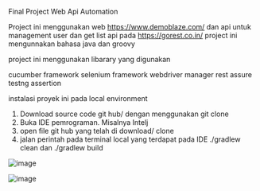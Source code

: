 Final Project Web Api Automation

Project ini menggunakan web https://www.demoblaze.com/ dan api untuk management user dan get list api pada https://gorest.co.in/ project ini mengunnakan bahasa java dan groovy 

project ini menggunakan libarary yang digunakan

cucumber framework
selenium framework
webdriver manager
rest assure
testng
assertion

instalasi proyek ini pada local environment

1. Download source code git hub/ dengan menggunakan git clone
2. Buka IDE pemrograman. Misalnya Intelj
3. open file git hub yang telah di download/ clone
4. jalan perintah pada terminal local yang terdapat pada IDE ./gradlew clean dan ./gradlew build

![image](https://github.com/user-attachments/assets/b18a1d22-3912-400f-b4f5-0f487d19a01d)

![image](https://github.com/user-attachments/assets/d2be2e9e-603f-4286-a629-8da8b8e0d815)
